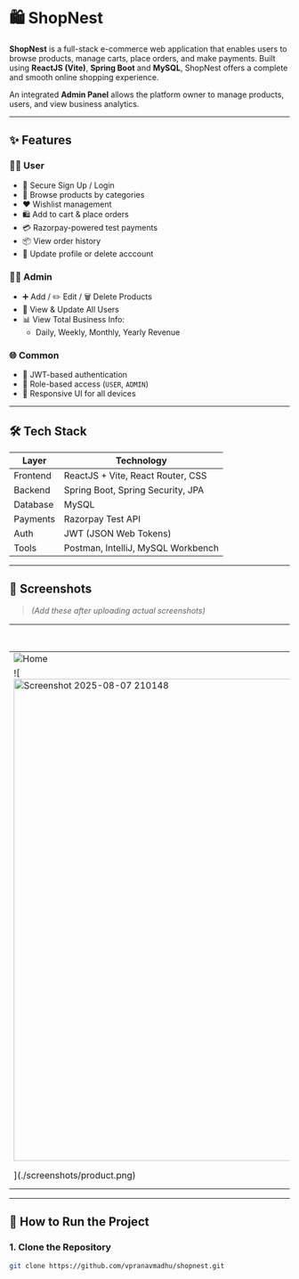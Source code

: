 # 🛍️ ShopNest

**ShopNest** is a full-stack e-commerce web application that enables users to browse products, manage carts, place orders, and make payments. Built using **ReactJS (Vite)**, **Spring Boot** and **MySQL**, ShopNest offers a complete and smooth online shopping experience.

An integrated **Admin Panel** allows the platform owner to manage products, users, and view business analytics.

---

## ✨ Features

### 🧑‍💻 User
- 🔐 Secure Sign Up / Login
- 🛒 Browse products by categories
- ❤️ Wishlist management
- 🛍️ Add to cart & place orders
- 💳 Razorpay-powered test payments
- 📦 View order history
- 👤 Update profile or delete acccount

### 🧑‍💼 Admin
- ➕ Add / ✏️ Edit / 🗑️ Delete Products
- 👥 View & Update All Users
- 📊 View Total Business Info:
  - Daily, Weekly, Monthly, Yearly Revenue


### 🌐 Common
- 🔐 JWT-based authentication
- 🧭 Role-based access (`USER`, `ADMIN`)
- 📱 Responsive UI for all devices

---

## 🛠️ Tech Stack

| Layer     | Technology                            |
|-----------|----------------------------------------|
| Frontend  | ReactJS + Vite, React Router, CSS      |
| Backend   | Spring Boot, Spring Security, JPA      |
| Database  | MySQL                                  |
| Payments  | Razorpay Test API                      |
| Auth      | JWT (JSON Web Tokens)                  |
| Tools     | Postman, IntelliJ, MySQL Workbench     |

---

## 📸 Screenshots

> *(Add these after uploading actual screenshots)*

| Home Page | Product View | Admin Dashboard |
|-----------|--------------|-----------------|
| ![Home](<img width="1896" height="865" alt="Screenshot 2025-08-07 210135" src="https://github.com/user-attachments/assets/e6a6b554-cd4d-4f0a-92fb-3a3492a93bfb" />)
 | ![<img width="1898" height="866" alt="Screenshot 2025-08-07 210148" src="https://github.com/user-attachments/assets/d444b50c-891a-4e7d-b1d6-96264adf0e0b" />
](./screenshots/product.png) | ![Admin](./screenshots/admin.png) |

---

## 🚀 How to Run the Project

### 1. Clone the Repository

```bash
git clone https://github.com/vpranavmadhu/shopnest.git
